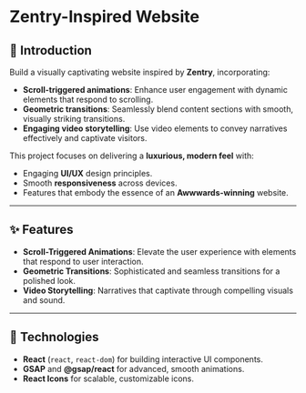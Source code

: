 # Zentry-Inspired Website

## 🤖 Introduction
Build a visually captivating website inspired by **Zentry**, incorporating:

- **Scroll-triggered animations**: Enhance user engagement with dynamic elements that respond to scrolling.
- **Geometric transitions**: Seamlessly blend content sections with smooth, visually striking transitions.
- **Engaging video storytelling**: Use video elements to convey narratives effectively and captivate visitors.

This project focuses on delivering a **luxurious, modern feel** with:
- Engaging **UI/UX** design principles.
- Smooth **responsiveness** across devices.
- Features that embody the essence of an **Awwwards-winning** website.

---

## ✨ Features
- **Scroll-Triggered Animations**: Elevate the user experience with elements that respond to user interaction.
- **Geometric Transitions**: Sophisticated and seamless transitions for a polished look.
- **Video Storytelling**: Narratives that captivate through compelling visuals and sound.

---

## 🚀 Technologies
- **React** (`react`, `react-dom`) for building interactive UI components.
- **GSAP** and **@gsap/react** for advanced, smooth animations.
- **React Icons** for scalable, customizable icons.
